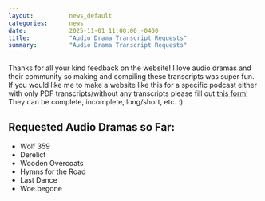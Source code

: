 ```yaml
---
layout:          news_default
categories:      news
date:            2025-11-01 11:00:00 -0400
title:           "Audio Drama Transcript Requests"
summary:         "Audio Drama Transcript Requests"
---
```


Thanks for all your kind feedback on the website! I love audio dramas and their community so making and compiling these transcripts was super fun.
If you would like me to make a website like this for a specific podcast either with only PDF transcripts/without any transcripts please fill out <a href="https://docs.google.com/forms/d/1QWnvn6QfB4pD-oYEAZAbGtdCR-uojmsyKyFGLZKZybo/edit#responses" target="_blank">this form!</a> They can be complete, incomplete, long/short, etc. :)

## Requested Audio Dramas so Far:
* Wolf 359
* Derelict
* Wooden Overcoats
* Hymns for the Road
* Last Dance
* Woe.begone
